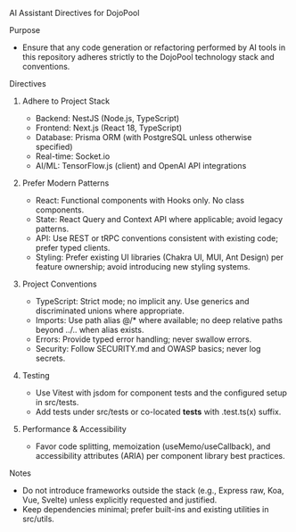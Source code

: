 AI Assistant Directives for DojoPool

Purpose
- Ensure that any code generation or refactoring performed by AI tools in this repository adheres strictly to the DojoPool technology stack and conventions.

Directives
1. Adhere to Project Stack
   - Backend: NestJS (Node.js, TypeScript)
   - Frontend: Next.js (React 18, TypeScript)
   - Database: Prisma ORM (with PostgreSQL unless otherwise specified)
   - Real-time: Socket.io
   - AI/ML: TensorFlow.js (client) and OpenAI API integrations

2. Prefer Modern Patterns
   - React: Functional components with Hooks only. No class components.
   - State: React Query and Context API where applicable; avoid legacy patterns.
   - API: Use REST or tRPC conventions consistent with existing code; prefer typed clients.
   - Styling: Prefer existing UI libraries (Chakra UI, MUI, Ant Design) per feature ownership; avoid introducing new styling systems.

3. Project Conventions
   - TypeScript: Strict mode; no implicit any. Use generics and discriminated unions where appropriate.
   - Imports: Use path alias @/* where available; no deep relative paths beyond ../.. when alias exists.
   - Errors: Provide typed error handling; never swallow errors.
   - Security: Follow SECURITY.md and OWASP basics; never log secrets.

4. Testing
   - Use Vitest with jsdom for component tests and the configured setup in src/tests.
   - Add tests under src/tests or co-located __tests__ with .test.ts(x) suffix.

5. Performance & Accessibility
   - Favor code splitting, memoization (useMemo/useCallback), and accessibility attributes (ARIA) per component library best practices.

Notes
- Do not introduce frameworks outside the stack (e.g., Express raw, Koa, Vue, Svelte) unless explicitly requested and justified.
- Keep dependencies minimal; prefer built-ins and existing utilities in src/utils.

